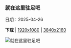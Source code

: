 ### 就在这里驻足吧

日期：2025-04-26

**下载**  |  [1920x1080](https://cn.bing.com/th?id=OHR.RedwoodGrove_ZH-CN3339576686_1920x1080.jpg)  |  [3840x2160](https://cn.bing.com/th?id=OHR.RedwoodGrove_ZH-CN3339576686_UHD.jpg)

![就在这里驻足吧](https://cn.bing.com/th?id=OHR.RedwoodGrove_ZH-CN3339576686_1920x1080.jpg "红木国家公园和州立公园, 加利福尼亚州, 美国 (© Bob Pool/Getty Images)")

